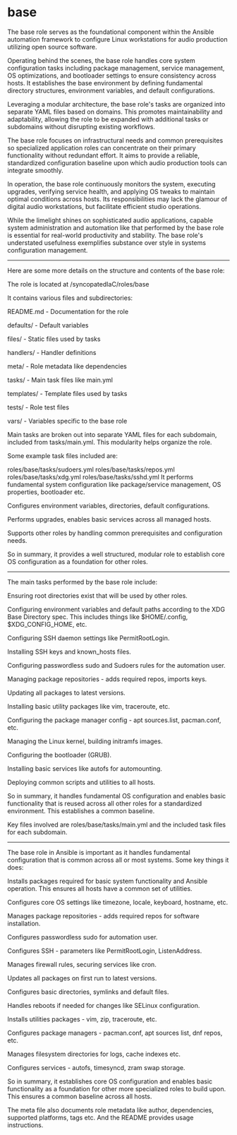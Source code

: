 # base

The base role serves as the foundational component within the Ansible automation framework to configure Linux workstations for audio production utilizing open source software.

Operating behind the scenes, the base role handles core system configuration tasks including package management, service management, OS optimizations, and bootloader settings to ensure consistency across hosts. It establishes the base environment by defining fundamental directory structures, environment variables, and default configurations.

Leveraging a modular architecture, the base role's tasks are organized into separate YAML files based on domains. This promotes maintainability and adaptability, allowing the role to be expanded with additional tasks or subdomains without disrupting existing workflows.

The base role focuses on infrastructural needs and common prerequisites so specialized application roles can concentrate on their primary functionality without redundant effort. It aims to provide a reliable, standardized configuration baseline upon which audio production tools can integrate smoothly.

In operation, the base role continuously monitors the system, executing upgrades, verifying service health, and applying OS tweaks to maintain optimal conditions across hosts. Its responsibilities may lack the glamour of digital audio workstations, but facilitate efficient studio operations.

While the limelight shines on sophisticated audio applications, capable system administration and automation like that performed by the base role is essential for real-world productivity and stability. The base role's understated usefulness exemplifies substance over style in systems configuration management.








---



Here are some more details on the structure and contents of the base role:

The role is located at /syncopatedIaC/roles/base

It contains various files and subdirectories:

README.md - Documentation for the role

defaults/ - Default variables

files/ - Static files used by tasks

handlers/ - Handler definitions

meta/ - Role metadata like dependencies

tasks/ - Main task files like main.yml

templates/ - Template files used by tasks

tests/ - Role test files

vars/ - Variables specific to the base role

Main tasks are broken out into separate YAML files for each subdomain, included from tasks/main.yml. This modularity helps organize the role.

Some example task files included are:

roles/base/tasks/sudoers.yml
roles/base/tasks/repos.yml
roles/base/tasks/xdg.yml
roles/base/tasks/sshd.yml
It performs fundamental system configuration like package/service management, OS properties, bootloader etc.

Configures environment variables, directories, default configurations.

Performs upgrades, enables basic services across all managed hosts.

Supports other roles by handling common prerequisites and configuration needs.

So in summary, it provides a well structured, modular role to establish core OS configuration as a foundation for other roles.

---

The main tasks performed by the base role include:

Ensuring root directories exist that will be used by other roles.

Configuring environment variables and default paths according to the XDG Base Directory spec. This includes things like $HOME/.config, $XDG_CONFIG_HOME, etc.

Configuring SSH daemon settings like PermitRootLogin.

Installing SSH keys and known_hosts files.

Configuring passwordless sudo and Sudoers rules for the automation user.

Managing package repositories - adds required repos, imports keys.

Updating all packages to latest versions.

Installing basic utility packages like vim, traceroute, etc.

Configuring the package manager config - apt sources.list, pacman.conf, etc.

Managing the Linux kernel, building initramfs images.

Configuring the bootloader (GRUB).

Installing basic services like autofs for automounting.

Deploying common scripts and utilities to all hosts.

So in summary, it handles fundamental OS configuration and enables basic functionality that is reused across all other roles for a standardized environment. This establishes a common baseline.

Key files involved are roles/base/tasks/main.yml and the included task files for each subdomain.

---

The base role in Ansible is important as it handles fundamental configuration that is common across all or most systems. Some key things it does:

Installs packages required for basic system functionality and Ansible operation. This ensures all hosts have a common set of utilities.

Configures core OS settings like timezone, locale, keyboard, hostname, etc.

Manages package repositories - adds required repos for software installation.

Configures passwordless sudo for automation user.

Configures SSH - parameters like PermitRootLogin, ListenAddress.

Manages firewall rules, securing services like cron.

Updates all packages on first run to latest versions.

Configures basic directories, symlinks and default files.

Handles reboots if needed for changes like SELinux configuration.

Installs utilities packages - vim, zip, traceroute, etc.

Configures package managers - pacman.conf, apt sources list, dnf repos, etc.

Manages filesystem directories for logs, cache indexes etc.

Configures services - autofs, timesyncd, zram swap storage.

So in summary, it establishes core OS configuration and enables basic functionality as a foundation for other more specialized roles to build upon. This ensures a common baseline across all hosts.

The meta file also documents role metadata like author, dependencies, supported platforms, tags etc. And the README provides usage instructions.